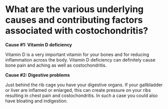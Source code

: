 # What are the various underlying causes and contributing factors associated with costochondritis?

**Cause #1: Vitamin D deficiency**

Vitamin D is a very important vitamin for your bones and for reducing inflammation across the body. Vitamin D deficiency can definitely cause bone pain and aching as well as costochondritis.

**Cause #2: Digestive problems**

Just behind the rib cage you have your digestive organs. If your gallbladder or liver are inflamed or enlarged, this can create pressure on your ribs resulting in chest pain and costochondritis. In such a case you could also have bloating and indigestion.